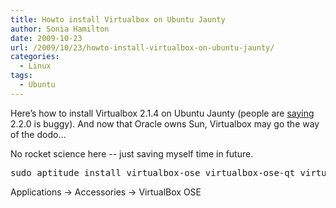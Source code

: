 ```yaml
---
title: Howto install Virtualbox on Ubuntu Jaunty
author: Sonia Hamilton
date: 2009-10-23
url: /2009/10/23/howto-install-virtualbox-on-ubuntu-jaunty/
categories:
  - Linux
tags:
  - Ubuntu
---
```

Here&#8217;s how to install Virtualbox 2.1.4 on Ubuntu Jaunty (people are [saying][1] 2.2.0 is buggy). And now that Oracle owns Sun, Virtualbox may go the way of the dodo&#8230;

<!--more-->

No rocket science here -- just saving myself time in future.

<pre>sudo aptitude install virtualbox-ose virtualbox-ose-qt virtualbox-ose-source dkms virtualbox-guest-additions</pre>

Applications -> Accessories -> VirtualBox OSE

 [1]: http://www.ubuntugeek.com/how-to-install-virtualbox-220-in-ubuntu-904-jaunty.html
